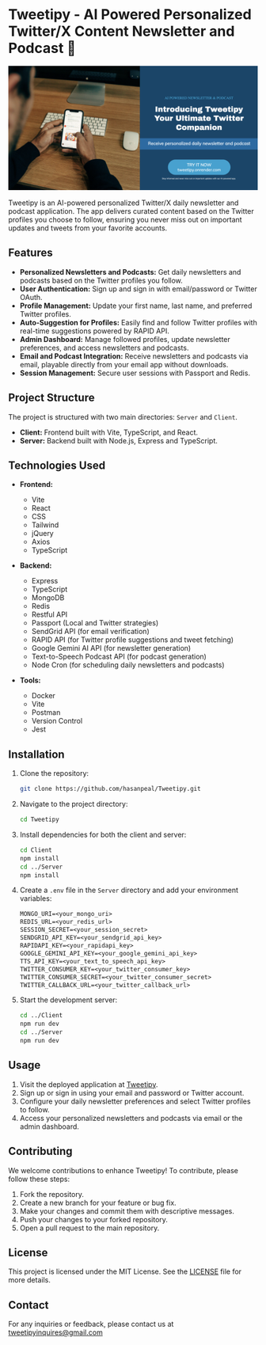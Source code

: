 # Tweetipy - AI Powered Personalized Twitter/X Content Newsletter and Podcast 💭

![Tweetipy Banner](Client/public/banner.png)

Tweetipy is an AI-powered personalized Twitter/X daily newsletter and podcast application. The app delivers curated content based on the Twitter profiles you choose to follow, ensuring you never miss out on important updates and tweets from your favorite accounts.

## Features

- **Personalized Newsletters and Podcasts:** Get daily newsletters and podcasts based on the Twitter profiles you follow.
- **User Authentication:** Sign up and sign in with email/password or Twitter OAuth.
- **Profile Management:** Update your first name, last name, and preferred Twitter profiles.
- **Auto-Suggestion for Profiles:** Easily find and follow Twitter profiles with real-time suggestions powered by RAPID API.
- **Admin Dashboard:** Manage followed profiles, update newsletter preferences, and access newsletters and podcasts.
- **Email and Podcast Integration:** Receive newsletters and podcasts via email, playable directly from your email app without downloads.
- **Session Management:** Secure user sessions with Passport and Redis.

## Project Structure

The project is structured with two main directories: `Server` and `Client`.

- **Client:** Frontend built with Vite, TypeScript, and React.
- **Server:** Backend built with Node.js, Express and TypeScript.

## Technologies Used

- **Frontend:**
  - Vite
  - React
  - CSS
  - Tailwind
  - jQuery
  - Axios
  - TypeScript

- **Backend:**
  - Express
  - TypeScript
  - MongoDB
  - Redis
  - Restful API
  - Passport (Local and Twitter strategies)
  - SendGrid API (for email verification)
  - RAPID API (for Twitter profile suggestions and tweet fetching)
  - Google Gemini AI API (for newsletter generation)
  - Text-to-Speech Podcast API (for podcast generation)
  - Node Cron (for scheduling daily newsletters and podcasts)

- **Tools:**
  - Docker
  - Vite
  - Postman
  - Version Control
  - Jest

## Installation

1. Clone the repository:

   ```bash
   git clone https://github.com/hasanpeal/Tweetipy.git
   ```

2. Navigate to the project directory:

   ```bash
   cd Tweetipy
   ```

3. Install dependencies for both the client and server:

   ```bash
   cd Client
   npm install
   cd ../Server
   npm install
   ```

4. Create a `.env` file in the `Server` directory and add your environment variables:

   ```env
   MONGO_URI=<your_mongo_uri>
   REDIS_URL=<your_redis_url>
   SESSION_SECRET=<your_session_secret>
   SENDGRID_API_KEY=<your_sendgrid_api_key>
   RAPIDAPI_KEY=<your_rapidapi_key>
   GOOGLE_GEMINI_API_KEY=<your_google_gemini_api_key>
   TTS_API_KEY=<your_text_to_speech_api_key>
   TWITTER_CONSUMER_KEY=<your_twitter_consumer_key>
   TWITTER_CONSUMER_SECRET=<your_twitter_consumer_secret>
   TWITTER_CALLBACK_URL=<your_twitter_callback_url>
   ```

5. Start the development server:

   ```bash
   cd ../Client
   npm run dev
   cd ../Server
   npm run dev
   ```

## Usage

1. Visit the deployed application at [Tweetipy](https://tweetipy.onrender.com).
2. Sign up or sign in using your email and password or Twitter account.
3. Configure your daily newsletter preferences and select Twitter profiles to follow.
4. Access your personalized newsletters and podcasts via email or the admin dashboard.

## Contributing

We welcome contributions to enhance Tweetipy! To contribute, please follow these steps:

1. Fork the repository.
2. Create a new branch for your feature or bug fix.
3. Make your changes and commit them with descriptive messages.
4. Push your changes to your forked repository.
5. Open a pull request to the main repository.

## License

This project is licensed under the MIT License. See the [LICENSE](LICENSE) file for more details.

## Contact

For any inquiries or feedback, please contact us at [tweetipyinquires@gmail.com](mailto:tweetipyinquires)
